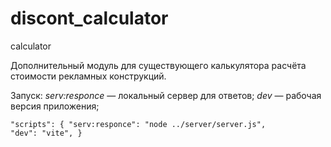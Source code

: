# discont_calculator
calculator

Дополнительный модуль для существующего калькулятора расчёта стоимости рекламных конструкций. 

Запуск: 
*serv:responce* — локальный сервер для ответов;
*dev* — рабочая версия приложения;

<code>"scripts": {
      "serv:responce": "node ../server/server.js",
      "dev": "vite",
    }
</code>
